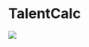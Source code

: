 # TalentCalc

![](http://s2.quickmeme.com/img/25/254abf68c975b974f673aa656623de1c04592a4813429746ea4bfe3917cfc3a4.jpg)
